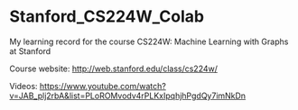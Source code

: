 # Stanford_CS224W_Colab
My learning record for the course CS224W: Machine Learning with Graphs at Stanford

Course website: http://web.stanford.edu/class/cs224w/

Videos: https://www.youtube.com/watch?v=JAB_plj2rbA&list=PLoROMvodv4rPLKxIpqhjhPgdQy7imNkDn
